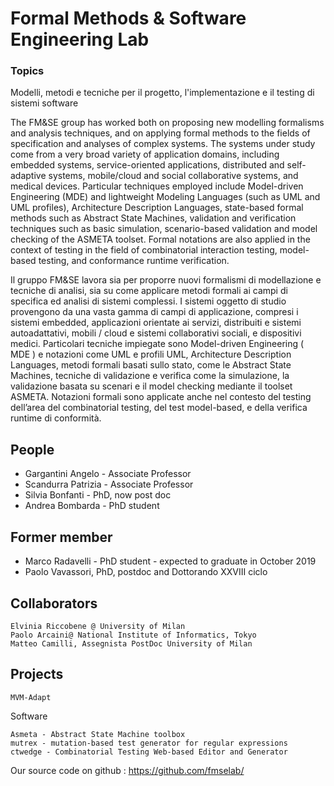 # Formal Methods & Software Engineering Lab

### Topics

Modelli, metodi e tecniche per il progetto, l'implementazione e il testing di sistemi software

The FM&SE group has worked both on proposing new modelling formalisms and analysis techniques, and on applying formal methods to the fields of specification and analyses of complex systems. The systems under study come from a very broad variety of application domains, including embedded systems, service-oriented applications, distributed and self-adaptive systems, mobile/cloud and social collaborative systems, and medical devices. Particular techniques employed include Model-driven Engineering (MDE) and lightweight Modeling Languages (such as UML and UML profiles), Architecture Description Languages, state-based formal methods such as Abstract State Machines, validation and verification techniques such as basic simulation, scenario-based validation and model checking of the ASMETA toolset. Formal notations are also applied in the context of testing in the field of combinatorial interaction testing, model-based testing, and conformance runtime verification.

Il gruppo FM&SE lavora sia per proporre nuovi formalismi di modellazione e tecniche di analisi, sia su come applicare metodi formali ai campi di specifica ed analisi di sistemi complessi. I sistemi oggetto di studio provengono da una vasta gamma di campi di applicazione, compresi i sistemi embedded, applicazioni orientate ai servizi, distribuiti e sistemi autoadattativi, mobili / cloud e sistemi collaborativi sociali, e dispositivi medici. Particolari tecniche impiegate sono Model-driven Engineering ( MDE ) e notazioni come UML e profili UML, Architecture Description Languages, metodi formali basati sullo stato, come le Abstract State Machines, tecniche di validazione e verifica come la simulazione, la validazione basata su scenari e il model checking mediante il toolset ASMETA. Notazioni formali sono applicate anche nel contesto del testing dell’area del combinatorial testing, del test model-based, e della verifica runtime di conformità.

## People

- Gargantini Angelo - Associate Professor
- Scandurra Patrizia - Associate Professor
- Silvia Bonfanti - PhD, now post doc
- Andrea Bombarda - PhD student

## Former member

- Marco Radavelli - PhD student - expected to graduate in October 2019
- Paolo Vavassori, PhD, postdoc and Dottorando XXVIII ciclo

## Collaborators

    Elvinia Riccobene @ University of Milan
    Paolo Arcaini@ National Institute of Informatics, Tokyo
    Matteo Camilli, Assegnista PostDoc University of Milan

## Projects
    MVM-Adapt

Software

    Asmeta - Abstract State Machine toolbox
    mutrex - mutation-based test generator for regular expressions
    ctwedge - Combinatorial Testing Web-based Editor and Generator
    
    

Our source code on github : https://github.com/fmselab/

